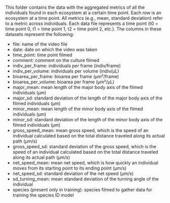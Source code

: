This folder contains the data with the aggregated metrics of all the individuals found in each ecosystem at a certain time point. Each row is an ecosystem at a time point. All metrics (e.g., mean, standard deviation) refer to a metric across individuals. Each data file represents a time point (t0 = time point 0, t1 = time point 1, t2 = time point 2, etc.). The columns in these datasets represent the following:

- file: name of the video file 
- date: date on which the video was taken
- time_point: time point filmed
- comment: comment on the culture filmed
- indiv_per_frame: individuals per frame (indiv/frame)
- indiv_per_volume: individuals per volume (indiv/µL)
- bioarea_per_frame: bioarea per frame (µm²/frame)
- bioarea_per_volume: bioarea per frame (µm²/µL)
- major_mean: mean length of the major body axis of the filmed individuals (µm)
- major_sd: standard deviation of the length of the major body axis of the filmed individuals (µm)
- minor_mean: mean length of the minor body axis of the filmed individuals (µm)
- minor_sd: standard deviation of the length of the minor body axis of the filmed individuals (µm)
- gross_speed_mean: mean gross speed, which is the speed of an individual calculated based on the total distance traveled along its actual path (µm/s)
- gross_speed_sd: standard deviation of the gross speed, which is the speed of an individual calculated based on the total distance traveled along its actual path (µm/s)
- net_speed_mean: mean net speed, which is how quickly an individual moves from its starting point to its ending point (µm/s)
- net_speed_sd: standard deviation of the net speed (µm/s)
- sd_turning_mean: mean standard deviation of the turning angle of the individual
- species (present only in training): species filmed to gather data for training the species ID model
